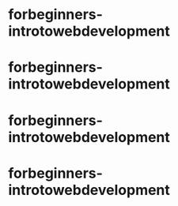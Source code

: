 # forbeginners-introtowebdevelopment
# forbeginners-introtowebdevelopment
# forbeginners-introtowebdevelopment
# forbeginners-introtowebdevelopment
